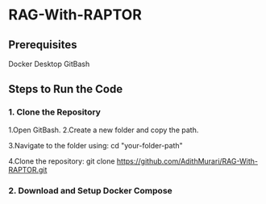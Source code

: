 # RAG-With-RAPTOR
## Prerequisites
Docker Desktop
GitBash

## Steps to Run the Code
### 1. Clone the Repository
1.Open GitBash.
2.Create a new folder and copy the path.

3.Navigate to the folder using:
cd "your-folder-path"

4.Clone the repository:
git clone https://github.com/AdithMurari/RAG-With-RAPTOR.git

### 2. Download and Setup Docker Compose
